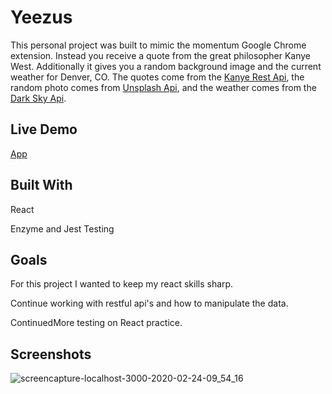 # Yeezus

This personal project was built to mimic the momentum Google Chrome extension. Instead you receive a quote from the great philosopher Kanye West. Additionally it gives you a random background image and the current weather for Denver, CO. The quotes come from the [Kanye Rest Api](https://kanye.rest/), the random photo comes from [Unsplash Api](https://unsplash.com/developers), and the weather comes from the [Dark Sky Api](https://darksky.net/dev). 

## Live Demo
[App]()

## Built With

React

Enzyme and Jest Testing

## Goals

For this project I wanted to keep my react skills sharp.

Continue working with restful api's and how to manipulate the data.

ContinuedMore testing on React practice.

## Screenshots
![screencapture-localhost-3000-2020-02-24-09_54_16](https://user-images.githubusercontent.com/43159025/75167896-adb75d00-56eb-11ea-836d-e9e6763d8e0c.png)

